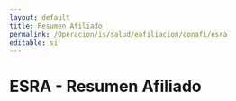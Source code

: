 ```yaml
---
layout: default
title: Resumen Afiliado
permalink: /Operacion/is/salud/eafiliacion/conafi/esra
editable: si
---
```


# ESRA - Resumen Afiliado




